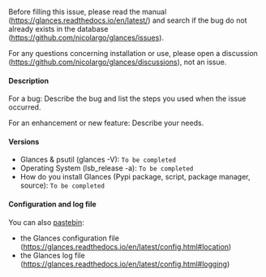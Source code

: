 Before filling this issue, please read the manual (https://glances.readthedocs.io/en/latest/) and search if the bug do not already exists in the database (https://github.com/nicolargo/glances/issues).

For any questions concerning installation or use, please open a discussion (https://github.com/nicolargo/glances/discussions), not an issue.

#### Description

For a bug: Describe the bug and list the steps you used when the issue occurred.

For an enhancement or new feature: Describe your needs.

#### Versions

* Glances & psutil (glances -V): `To be completed`
* Operating System (lsb_release -a): `To be completed`
* How do you install Glances (Pypi package, script, package manager, source): `To be completed`

#### Configuration and log file

You can also [pastebin](https://pastebin.com/):

* the Glances configuration file (https://glances.readthedocs.io/en/latest/config.html#location)
* the Glances log file (https://glances.readthedocs.io/en/latest/config.html#logging)
